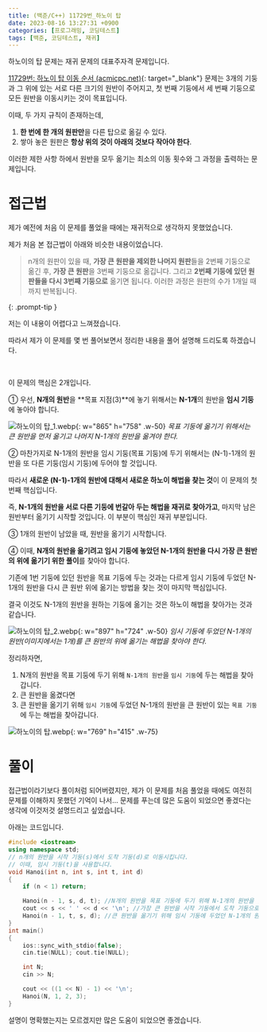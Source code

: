 ```yaml
---
title: (백준/C++) 11729번_하노이 탑
date: 2023-08-16 13:27:31 +0900
categories: [프로그래밍, 코딩테스트]
tags: [백준, 코딩테스트, 재귀]
---
```


하노이의 탑 문제는 <span class="keyword">재귀 문제</span>의 대표주자격 문제입니다. 

[11729번: 하노이 탑 이동 순서 (acmicpc.net)](https://www.acmicpc.net/problem/11729){: target="_blank"} 문제는 3개의 기둥과 그 위에 있는 서로 다른 크기의 원반이 주어지고, 첫 번째 기둥에서 세 번째 기둥으로 모든 원반을 이동시키는 것이 목표입니다.

이때, 두 가지 규칙이 존재하는데,

1. **한 번에 한 개의 원판만**을 다른 탑으로 옮길 수 있다.
2. 쌓아 놓은 원판은 **항상 위의 것이 아래의 것보다 작아야 한다**.

이러한 제한 사항 하에서 원반을 모두 옮기는 최소의 이동 횟수와 그 과정을 출력하는 문제입니다.

# 접근법

제가 예전에 처음 이 문제를 풀었을 때에는 재귀적으로 생각하지 못했었습니다.

제가 처음 본 접근법이 아래와 비슷한 내용이었습니다.


> n개의 원판이 있을 때, **가장 큰 원판을 제외한 나머지 원판**들을 2번째 기둥으로 옮긴 후, **가장 큰 원판**을 3번째 기둥으로 옮깁니다.
> 그리고 **2번째 기둥에 있던 원판들을 다시 3번째 기둥으로** 옮기면 됩니다. 이러한 과정은 원판의 수가 1개일 때까지 반복됩니다.
>
{: .prompt-tip }

저는 이 내용이 어렵다고 느껴졌습니다.

따라서 제가 이 문제를 몇 번 풀어보면서 정리한 내용을 풀어 설명해 드리도록 하겠습니다.

<br>

이 문제의 핵심은 2개입니다.

① 우선, **N개의 원반**을 **목표 지점(3)**에 놓기 위해서는 <span class="important">**N-1개**</span>의 원반을 <span class="important">**임시 기둥**</span>에 놓아야 합니다.

![하노이의 탑_1.webp](https://drive.google.com/uc?export=view&id=10pjX58CaI54vTM2rXOJKK2RuxPhKijSP&usp=drive_fs){: w="865" h="758" .w-50}
_목표 기둥에 옮기기 위해서는 큰 원반을 먼저 옮기고 나머지 N-1개의 원반을 옮겨야 한다._

② 마찬가지로 N-1개의 원반을 임시 기둥(목표 기둥)에 두기 위해서는 (N-1)-1개의 원반을 또 다른 기둥(임시 기둥)에 두어야 할 것입니다.

따라서 <span class="important">**새로운 (N-1)-1개의 원반에 대해서 새로운 하노이 해법을 찾는 것**</span>이 <span class="font_highlight">이 문제의 첫 번째 핵심</span>입니다.

즉, **N-1개의 원반을 서로 다른 기둥에 번갈아 두는 해법을 재귀로 찾아가고**, 마지막 남은 원반부터 옮기기 시작할 것입니다. 이 부분이 핵심인 재귀 부분입니다.

③ 1개의 원반이 남았을 때, 원반을 옮기기 시작합니다.

④ 이때, <span class="important">**N개의 원반을 옮기려고 임시 기둥에 놓았던 N-1개의 원반을 다시 가장 큰 원반의 위에 옮기기 위한 풀이**</span>를 찾아야 합니다.

기존에 1번 기둥에 있던 원반을 목표 기둥에 두는 것과는 다르게 <span class="important">임시 기둥</span>에 두었던 N-1개의 원반을 <span class="important">다시 큰 원반 위</span>에 옮기는 방법을 찾는 것이 <span class="font_highlight">마지막 핵심</span>입니다.

결국 이것도 N-1개의 원반을 원하는 기둥에 옮기는 것은 하노이 해법을 찾아가는 것과 같습니다.

![하노이의 탑_2.webp](https://drive.google.com/uc?export=view&id=13OUti-7cvrp6tt5pXo5c44F3deYd1u63&usp=drive_fs){:  w="897" h="724" .w-50}
_임시 기둥에 두었던 N-1개의 원반(이미지에서는 1개)를 큰 원반의 위에 옮기는 해법을 찾아야 한다._

정리하자면,

1. N개의 원반을 목표 기둥에 두기 위해 `N-1개의 원반`을 `임시 기둥`에 두는 해법을 찾아갑니다.
2. 큰 원반을 옮겼다면
3. 큰 원반을 옮기기 위해 `임시 기둥`에 두었던 N-1개의 원반을 큰 원반이 있는 `목표 기둥`에 두는 해법을 찾아갑니다.

![하노이의 탑.webp](https://drive.google.com/uc?export=view&id=10c3IGQPW6WtWJn3wRiun08l6ozNEOx_m&usp=drive_fs){:  w="769" h="415" .w-75}

# 풀이

접근법이라기보다 풀이처럼 되어버렸지만, 제가 이 문제를 처음 풀었을 때에도 여전히 문제를 이해하지 못했던 기억이 나서… 문제를 푸는데 많은 도움이 되었으면 좋겠다는 생각에 이것저것 설명드리고 싶었습니다.

아래는 코드입니다.

```cpp
#include <iostream>
using namespace std;
// n개의 원반을 시작 기둥(s)에서 도착 기둥(d)로 이동시킵니다.
// 이때, 임시 기둥(t)을 사용합니다.
void Hanoi(int n, int s, int t, int d)
{
	if (n < 1) return;

	Hanoi(n - 1, s, d, t); //N개의 원반을 목표 기둥에 두기 위해 N-1개의 원반을 임시 기둥에 두는 해법을 찾아갑니다
	cout << s << ' ' << d << '\n'; //가장 큰 원반을 시작 기둥에서 도착 기둥으로 이동시킵니다.
	Hanoi(n - 1, t, s, d); //큰 원반을 옮기기 위해 임시 기둥에 두었던 N-1개의 원반을 큰 원반이 있는 목표 기둥에 두는 해법을 찾아갑니다.
}
int main()
{
	ios::sync_with_stdio(false);
	cin.tie(NULL); cout.tie(NULL);

	int N;
	cin >> N;

	cout << ((1 << N) - 1) << '\n';
	Hanoi(N, 1, 2, 3);
}
```

설명이 명확했는지는 모르겠지만 많은 도움이 되었으면 좋겠습니다.